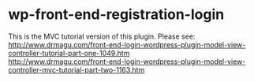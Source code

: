 # wp-front-end-registration-login
This is the MVC tutorial version of this plugin. Please see: <br />
http://www.drmagu.com/front-end-login-wordpress-plugin-model-view-controller-tutorial-part-one-1049.htm <br />
http://www.drmagu.com/front-end-login-wordpress-plugin-model-view-controller-mvc-tutorial-part-two-1163.htm
